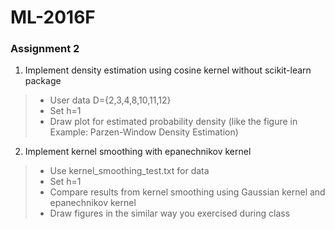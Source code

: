 # ML-2016F

### Assignment 2

1. Implement density estimation using cosine kernel without scikit-learn package

>- User data D={2,3,4,8,10,11,12}
>- Set h=1
>- Draw plot for estimated probability density (like the figure in Example: Parzen-Window Density Estimation)

2. Implement kernel smoothing with epanechnikov kernel

>- Use kernel_smoothing_test.txt for data
>- Set h=1
>- Compare results from kernel smoothing using Gaussian kernel and epanechnikov kernel
>  - Draw figures in the similar way you exercised during class
